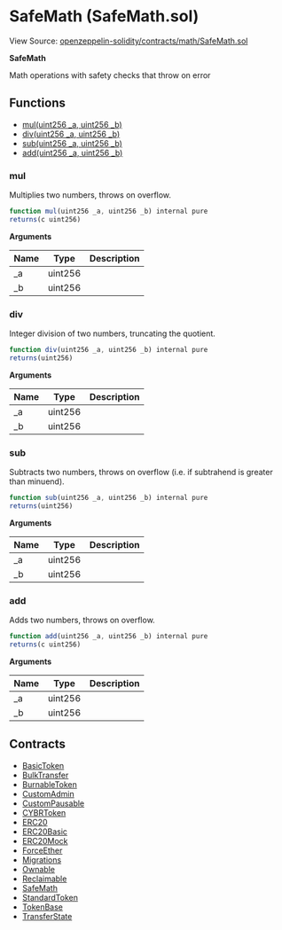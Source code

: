 # SafeMath (SafeMath.sol)

View Source: [openzeppelin-solidity/contracts/math/SafeMath.sol](../openzeppelin-solidity/contracts/math/SafeMath.sol)

**SafeMath**

Math operations with safety checks that throw on error

## Functions

- [mul(uint256 _a, uint256 _b)](#mul)
- [div(uint256 _a, uint256 _b)](#div)
- [sub(uint256 _a, uint256 _b)](#sub)
- [add(uint256 _a, uint256 _b)](#add)

### mul

Multiplies two numbers, throws on overflow.

```js
function mul(uint256 _a, uint256 _b) internal pure
returns(c uint256)
```

**Arguments**

| Name        | Type           | Description  |
| ------------- |------------- | -----|
| _a | uint256 |  | 
| _b | uint256 |  | 

### div

Integer division of two numbers, truncating the quotient.

```js
function div(uint256 _a, uint256 _b) internal pure
returns(uint256)
```

**Arguments**

| Name        | Type           | Description  |
| ------------- |------------- | -----|
| _a | uint256 |  | 
| _b | uint256 |  | 

### sub

Subtracts two numbers, throws on overflow (i.e. if subtrahend is greater than minuend).

```js
function sub(uint256 _a, uint256 _b) internal pure
returns(uint256)
```

**Arguments**

| Name        | Type           | Description  |
| ------------- |------------- | -----|
| _a | uint256 |  | 
| _b | uint256 |  | 

### add

Adds two numbers, throws on overflow.

```js
function add(uint256 _a, uint256 _b) internal pure
returns(c uint256)
```

**Arguments**

| Name        | Type           | Description  |
| ------------- |------------- | -----|
| _a | uint256 |  | 
| _b | uint256 |  | 

## Contracts

* [BasicToken](BasicToken.md)
* [BulkTransfer](BulkTransfer.md)
* [BurnableToken](BurnableToken.md)
* [CustomAdmin](CustomAdmin.md)
* [CustomPausable](CustomPausable.md)
* [CYBRToken](CYBRToken.md)
* [ERC20](ERC20.md)
* [ERC20Basic](ERC20Basic.md)
* [ERC20Mock](ERC20Mock.md)
* [ForceEther](ForceEther.md)
* [Migrations](Migrations.md)
* [Ownable](Ownable.md)
* [Reclaimable](Reclaimable.md)
* [SafeMath](SafeMath.md)
* [StandardToken](StandardToken.md)
* [TokenBase](TokenBase.md)
* [TransferState](TransferState.md)
